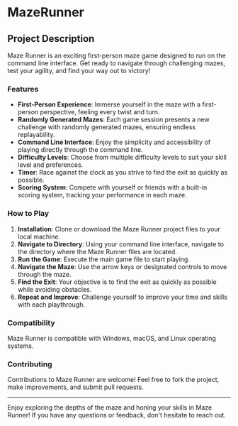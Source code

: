 # MazeRunner

## Project Description

Maze Runner is an exciting first-person maze game designed to run on the command line interface. Get ready to navigate through challenging mazes, test your agility, and find your way out to victory!

### Features

- **First-Person Experience**: Immerse yourself in the maze with a first-person perspective, feeling every twist and turn.
- **Randomly Generated Mazes**: Each game session presents a new challenge with randomly generated mazes, ensuring endless replayability.
- **Command Line Interface**: Enjoy the simplicity and accessibility of playing directly through the command line.
- **Difficulty Levels**: Choose from multiple difficulty levels to suit your skill level and preferences.
- **Timer**: Race against the clock as you strive to find the exit as quickly as possible.
- **Scoring System**: Compete with yourself or friends with a built-in scoring system, tracking your performance in each maze.

### How to Play

1. **Installation**: Clone or download the Maze Runner project files to your local machine.
2. **Navigate to Directory**: Using your command line interface, navigate to the directory where the Maze Runner files are located.
3. **Run the Game**: Execute the main game file to start playing.
4. **Navigate the Maze**: Use the arrow keys or designated controls to move through the maze.
5. **Find the Exit**: Your objective is to find the exit as quickly as possible while avoiding obstacles.
6. **Repeat and Improve**: Challenge yourself to improve your time and skills with each playthrough.


### Compatibility

Maze Runner is compatible with Windows, macOS, and Linux operating systems.

### Contributing

Contributions to Maze Runner are welcome! Feel free to fork the project, make improvements, and submit pull requests.


---

Enjoy exploring the depths of the maze and honing your skills in Maze Runner! If you have any questions or feedback, don't hesitate to reach out.
